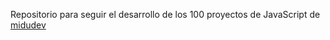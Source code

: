 Repositorio para seguir el desarrollo de los 100 proyectos de JavaScript de [midudev](https://midu.dev/)
